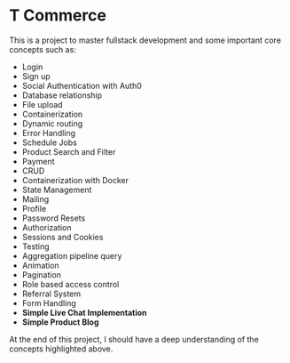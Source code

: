 # T Commerce

This is a project to master fullstack development and some important core concepts such as:

- Login
- Sign up
- Social Authentication with Auth0
- Database relationship
- File upload
- Containerization
- Dynamic routing
- Error Handling
- Schedule Jobs
- Product Search and Filter
- Payment
- CRUD
- Containerization with Docker
- State Management
- Mailing
- Profile
- Password Resets
- Authorization
- Sessions and Cookies
- Testing
- Aggregation pipeline query
- Animation
- Pagination
- Role based access control
- Referral System
- Form Handling
- **Simple Live Chat Implementation**
- **Simple Product Blog**

At the end of this project, I should have a deep understanding of the concepts highlighted above.
